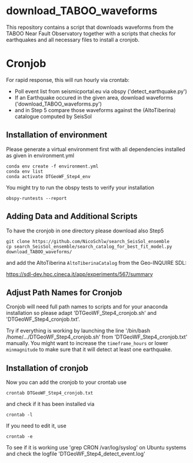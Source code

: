 # download_TABOO_waveforms
This repository contains a script that downloads waveforms from the TABOO Near Fault Observatory together with a scripts that checks for earthquakes and all necessary files to install a cronjob.

# Cronjob

For rapid response, this will run hourly via crontab:
* Poll event list from seismicportal.eu via obspy ('detect_earthquake.py')
* If an Earthquake occured in the given area, download waveforms ('download_TABOO_waveforms.py')
* and in Step 5 compare those waveforms against the (AltoTiberina) catalogue computed by SeisSol

## Installation of environment

Please generate a virtual environment first with all dependencies installed as given in environment.yml
```
conda env create -f environment.yml
conda env list
conda activate DTGeoWF_Step4_env
```

You might try to run the obspy tests to verify your installation
```
obspy-runtests --report
```

## Adding Data and Additional Scripts

To have the cronjob in one directory please download also Step5 
```
git clone https://github.com/NicoSchlw/search_SeisSol_ensemble
cp search_SeisSol_ensemble/search_catalog_for_best_fit_model.py download_TABOO_waveforms/
```

and add the AltoTiberina `AltoTiberinaCatalog` from the Geo-INQUIRE SDL:

https://sdl-dev.hpc.cineca.it/app/experiments/567/summary

## Adjust Path Names for Cronjob

Cronjob will need full path names to scripts and for your anaconda installation so please adapt 'DTGeoWF_Step4_cronjob.sh' and 'DTGeoWF_Step4_cronjob.txt'.

Try if everything is working by launching the line '/bin/bash /home/.../DTGeoWF_Step4_cronjob.sh' from 'DTGeoWF_Step4_cronjob.txt' manually. You might want to increase the `timeframe_hours` or lower `minmagnitude` to make sure that it will detect at least one earthquake. 

## Installation of cronjob

Now you can add the cronjob to your crontab use
```
crontab DTGeoWF_Step4_cronjob.txt
```
and check if it has been installed via
```
crontab -l
```
If you need to edit it, use
```
crontab -e
```
To see if it is working use 'grep CRON /var/log/syslog' on Ubuntu systems and check the logfile 'DTGeoWF_Step4_detect_event.log'
